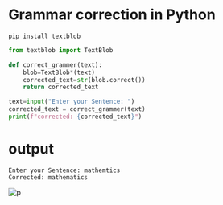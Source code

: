 # Grammar correction in Python

```
pip install textblob
```
``` python
from textblob import TextBlob

def correct_grammer(text):
    blob=TextBlob*(text)
    corrected_text=str(blob.correct())
    return corrected_text

text=input("Enter your Sentence: ")
corrected_text = correct_grammer(text)
print(f"corrected: {corrected_text}")
```
# output
```
Enter your Sentence: mathemtics
Corrected: mathematics
```

![p](https://github.com/user-attachments/assets/8f300184-45ae-4e23-9861-523a957a8a8d)
